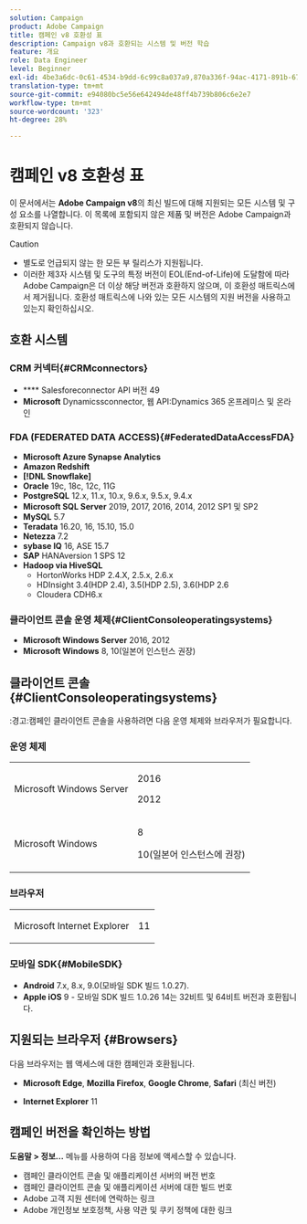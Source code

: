 ```yaml
---
solution: Campaign
product: Adobe Campaign
title: 캠페인 v8 호환성 표
description: Campaign v8과 호환되는 시스템 및 버전 학습
feature: 개요
role: Data Engineer
level: Beginner
exl-id: 4be3a6dc-0c61-4534-b9dd-6c99c8a037a9,870a336f-94ac-4171-891b-67614feef6ef,bebdd930-c7f6-4629-a489-3c704b33f058,d493e613-eb61-43b1-9c6d-1bd881af0734
translation-type: tm+mt
source-git-commit: e94080bc5e56e642494de48ff4b739b806c6e2e7
workflow-type: tm+mt
source-wordcount: '323'
ht-degree: 28%

---
```


# 캠페인 v8 호환성 표

이 문서에서는 **Adobe Campaign v8**&#x200B;의 최신 빌드에 대해 지원되는 모든 시스템 및 구성 요소를 나열합니다. 이 목록에 포함되지 않은 제품 및 버전은 Adobe Campaign과 호환되지 않습니다.

>[!CAUTION]
>
>* 별도로 언급되지 않는 한 모든 부 릴리스가 지원됩니다.
>* 이러한 제3자 시스템 및 도구의 특정 버전이 EOL(End-of-Life)에 도달함에 따라 Adobe Campaign은 더 이상 해당 버전과 호환하지 않으며, 이 호환성 매트릭스에서 제거됩니다. 호환성 매트릭스에 나와 있는 모든 시스템의 지원 버전을 사용하고 있는지 확인하십시오.


## 호환 시스템

### CRM 커넥터{#CRMconnectors}

* **** Salesforeconnector API 버전 49
* **Microsoft** Dynamicssconnector, 웹 API:Dynamics 365 온프레미스 및 온라인

### FDA (FEDERATED DATA ACCESS){#FederatedDataAccessFDA}

* **Microsoft Azure Synapse Analytics**
* **Amazon Redshift**
* **[!DNL Snowflake]**
* **Oracle** 19c, 18c, 12c, 11G
* **PostgreSQL** 12.x, 11.x, 10.x, 9.6.x, 9.5.x, 9.4.x
* **Microsoft SQL Server** 2019, 2017, 2016, 2014, 2012 SP1 및 SP2
* **MySQL** 5.7
* **Teradata** 16.20, 16, 15.10, 15.0
* **Netezza** 7.2
* **sybase IQ** 16, ASE 15.7
* **SAP** HANAversion 1 SPS 12
* **Hadoop via HiveSQL**
   * HortonWorks HDP 2.4.X, 2.5.x, 2.6.x
   * HDInsight 3.4(HDP 2.4), 3.5(HDP 2.5), 3.6(HDP 2.6
   * Cloudera CDH6.x

### 클라이언트 콘솔 운영 체제{#ClientConsoleoperatingsystems}

* **Microsoft Windows Server** 2016, 2012
* **Microsoft Windows** 8, 10(일본어 인스턴스 권장)

## 클라이언트 콘솔 {#ClientConsoleoperatingsystems}

:경고:캠페인 클라이언트 콘솔을 사용하려면 다음 운영 체제와 브라우저가 필요합니다.

### 운영 체제

<table>
<tbody>
<tr>
<td>Microsoft Windows Server</td>
<td>
<p>2016</p>
<p>2012</p>
</td>
</tr>
<tr>
<td>Microsoft Windows</td>
<td>
<p>8</p>
<p>10(일본어 인스턴스에 권장)</p>
</td>
</tr>
</tbody>
</table>

### 브라우저

<table>
<tbody>
<tr>
<td>
<p>Microsoft Internet Explorer</p>
</td>
<td>
<p>11</p>
</td>
</tr>
</tbody>
</table>

### 모바일 SDK{#MobileSDK}

* **Android** 7.x, 8.x, 9.0(모바일 SDK 빌드 1.0.27).
* **Apple iOS** 9 - 모바일 SDK 빌드 1.0.26 14는 32비트 및 64비트 버전과 호환됩니다.

## 지원되는 브라우저 {#Browsers}

다음 브라우저는 웹 액세스에 대한 캠페인과 호환됩니다.

* **Microsoft Edge**,  **Mozilla Firefox**,  **Google Chrome**,  **Safari** (최신 버전)

* **Internet Explorer** 11

## 캠페인 버전을 확인하는 방법

**도움말 > 정보...** 메뉴를 사용하여 다음 정보에 액세스할 수 있습니다.

* 캠페인 클라이언트 콘솔 및 애플리케이션 서버의 버전 번호
* 캠페인 클라이언트 콘솔 및 애플리케이션 서버에 대한 빌드 번호
* Adobe 고객 지원 센터에 연락하는 링크
* Adobe 개인정보 보호정책, 사용 약관 및 쿠키 정책에 대한 링크

